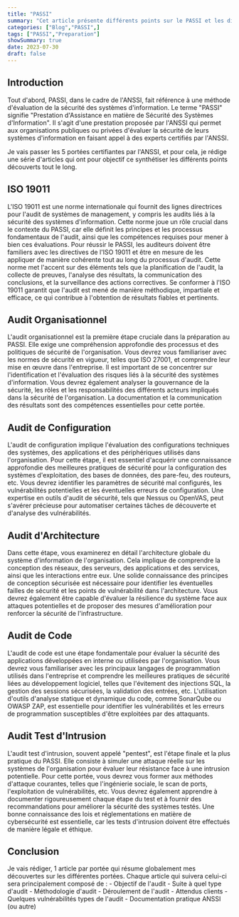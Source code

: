 ```yaml
---
title: "PASSI"
summary: "Cet article présente différents points sur le PASSI et les différentes portées de la certification PASSI, offrant un aperçu approfondi du monde mature de la cybersécurité."
categories: ["Blog","PASSI",]
tags: ["PASSI","Preparation"]
showSummary: true
date: 2023-07-30
draft: false
---
```


## Introduction
Tout d'abord, PASSI, dans le cadre de l'ANSSI, fait référence à une méthode d'évaluation de la sécurité des systèmes d'information. Le terme "PASSI" signifie "Prestation d'Assistance en matière de Sécurité des Systèmes d'Information". Il s'agit d'une prestation proposée par l'ANSSI qui permet aux organisations publiques ou privées d'évaluer la sécurité de leurs systèmes d'information en faisant appel à des experts certifiés par l'ANSSI.

Je vais passer les 5 portées certifiantes par l'ANSSI, et pour cela, je rédige une série d'articles qui ont pour objectif ce synthétiser les différents points découverts tout le long.


## ISO 19011
L'ISO 19011 est une norme internationale qui fournit des lignes directrices pour l'audit de systèmes de management, y compris les audits liés à la sécurité des systèmes d'information. Cette norme joue un rôle crucial dans le contexte du PASSI, car elle définit les principes et les processus fondamentaux de l'audit, ainsi que les compétences requises pour mener à bien ces évaluations. Pour réussir le PASSI, les auditeurs doivent être familiers avec les directives de l'ISO 19011 et être en mesure de les appliquer de manière cohérente tout au long du processus d'audit. Cette norme met l'accent sur des éléments tels que la planification de l'audit, la collecte de preuves, l'analyse des résultats, la communication des conclusions, et la surveillance des actions correctives. Se conformer à l'ISO 19011 garantit que l'audit est mené de manière méthodique, impartiale et efficace, ce qui contribue à l'obtention de résultats fiables et pertinents.


## Audit Organisationnel
L'audit organisationnel est la première étape cruciale dans la préparation au PASSI. Elle exige une compréhension approfondie des processus et des politiques de sécurité de l'organisation. Vous devrez vous familiariser avec les normes de sécurité en vigueur, telles que ISO 27001, et comprendre leur mise en œuvre dans l'entreprise. Il est important de se concentrer sur l'identification et l'évaluation des risques liés à la sécurité des systèmes d'information. Vous devrez également analyser la gouvernance de la sécurité, les rôles et les responsabilités des différents acteurs impliqués dans la sécurité de l'organisation. La documentation et la communication des résultats sont des compétences essentielles pour cette portée.


## Audit de Configuration
L'audit de configuration implique l'évaluation des configurations techniques des systèmes, des applications et des périphériques utilisés dans l'organisation. Pour cette étape, il est essentiel d'acquérir une connaissance approfondie des meilleures pratiques de sécurité pour la configuration des systèmes d'exploitation, des bases de données, des pare-feu, des routeurs, etc. Vous devrez identifier les paramètres de sécurité mal configurés, les vulnérabilités potentielles et les éventuelles erreurs de configuration. Une expertise en outils d'audit de sécurité, tels que Nessus ou OpenVAS, peut s'avérer précieuse pour automatiser certaines tâches de découverte et d'analyse des vulnérabilités.


## Audit d'Architecture
Dans cette étape, vous examinerez en détail l'architecture globale du système d'information de l'organisation. Cela implique de comprendre la conception des réseaux, des serveurs, des applications et des services, ainsi que les interactions entre eux. Une solide connaissance des principes de conception sécurisée est nécessaire pour identifier les éventuelles failles de sécurité et les points de vulnérabilité dans l'architecture. Vous devrez également être capable d'évaluer la résilience du système face aux attaques potentielles et de proposer des mesures d'amélioration pour renforcer la sécurité de l'infrastructure.


## Audit de Code
L'audit de code est une étape fondamentale pour évaluer la sécurité des applications développées en interne ou utilisées par l'organisation. Vous devrez vous familiariser avec les principaux langages de programmation utilisés dans l'entreprise et comprendre les meilleures pratiques de sécurité liées au développement logiciel, telles que l'évitement des injections SQL, la gestion des sessions sécurisées, la validation des entrées, etc. L'utilisation d'outils d'analyse statique et dynamique du code, comme SonarQube ou OWASP ZAP, est essentielle pour identifier les vulnérabilités et les erreurs de programmation susceptibles d'être exploitées par des attaquants.


## Audit Test d'Intrusion
L'audit test d'intrusion, souvent appelé "pentest", est l'étape finale et la plus pratique du PASSI. Elle consiste à simuler une attaque réelle sur les systèmes de l'organisation pour évaluer leur résistance face à une intrusion potentielle. Pour cette portée, vous devrez vous former aux méthodes d'attaque courantes, telles que l'ingénierie sociale, le scan de ports, l'exploitation de vulnérabilités, etc. Vous devrez également apprendre à documenter rigoureusement chaque étape du test et à fournir des recommandations pour améliorer la sécurité des systèmes testés. Une bonne connaissance des lois et réglementations en matière de cybersécurité est essentielle, car les tests d'intrusion doivent être effectués de manière légale et éthique.

## Conclusion
Je vais rédiger, 1 article par portée qui résume globalement mes découvertes sur les différentes portées. Chaque article qui suivera celui-ci sera principalement composé de :
    - Objectif de l'audit
    - Suite à quel type d'audit
    - Méthodologie d'audit
    - Déroulement de l'audit
    - Attendus clients
    - Quelques vulnérabilités types de l'audit
    - Documentation pratique ANSSI (ou autre)
